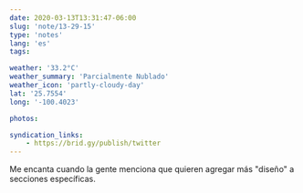 ```yaml
---
date: 2020-03-13T13:31:47-06:00
slug: 'note/13-29-15'
type: 'notes'
lang: 'es'
tags:

weather: '33.2°C'
weather_summary: 'Parcialmente Nublado'
weather_icon: 'partly-cloudy-day'
lat: '25.7554'
long: '-100.4023'

photos:

syndication_links:
    - https://brid.gy/publish/twitter
---
```

Me encanta cuando la gente menciona que quieren agregar más "diseño" a secciones específicas. 